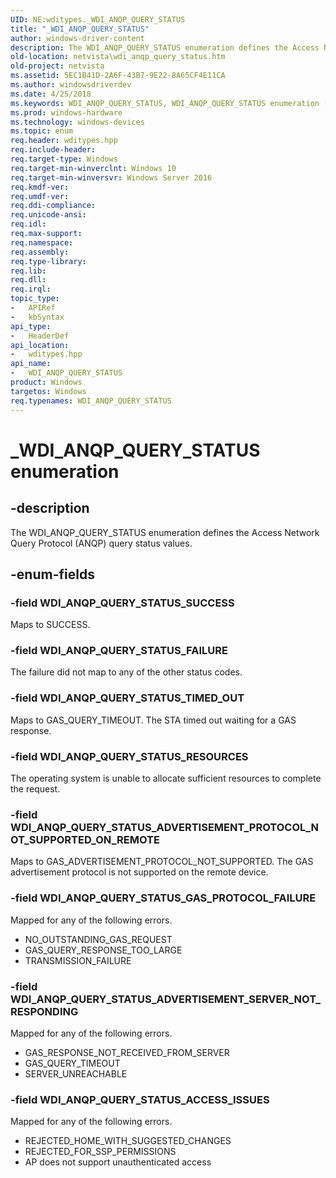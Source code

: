 ```yaml
---
UID: NE:wditypes._WDI_ANQP_QUERY_STATUS
title: "_WDI_ANQP_QUERY_STATUS"
author: windows-driver-content
description: The WDI_ANQP_QUERY_STATUS enumeration defines the Access Network Query Protocol (ANQP) query status values.
old-location: netvista\wdi_anqp_query_status.htm
old-project: netvista
ms.assetid: 5EC1B41D-2A6F-43B7-9E22-8A65CF4E11CA
ms.author: windowsdriverdev
ms.date: 4/25/2018
ms.keywords: WDI_ANQP_QUERY_STATUS, WDI_ANQP_QUERY_STATUS enumeration [Network Drivers Starting with Windows Vista], WDI_ANQP_QUERY_STATUS_ACCESS_ISSUES, WDI_ANQP_QUERY_STATUS_ADVERTISEMENT_PROTOCOL_NOT_SUPPORTED_ON_REMOTE, WDI_ANQP_QUERY_STATUS_ADVERTISEMENT_SERVER_NOT_RESPONDING, WDI_ANQP_QUERY_STATUS_FAILURE, WDI_ANQP_QUERY_STATUS_GAS_PROTOCOL_FAILURE, WDI_ANQP_QUERY_STATUS_RESOURCES, WDI_ANQP_QUERY_STATUS_SUCCESS, WDI_ANQP_QUERY_STATUS_TIMED_OUT, _WDI_ANQP_QUERY_STATUS, netvista.wdi_anqp_query_status, netvista.wifi_anqp_query_status, wditypes/WDI_ANQP_QUERY_STATUS, wditypes/WDI_ANQP_QUERY_STATUS_ACCESS_ISSUES, wditypes/WDI_ANQP_QUERY_STATUS_ADVERTISEMENT_PROTOCOL_NOT_SUPPORTED_ON_REMOTE, wditypes/WDI_ANQP_QUERY_STATUS_ADVERTISEMENT_SERVER_NOT_RESPONDING, wditypes/WDI_ANQP_QUERY_STATUS_FAILURE, wditypes/WDI_ANQP_QUERY_STATUS_GAS_PROTOCOL_FAILURE, wditypes/WDI_ANQP_QUERY_STATUS_RESOURCES, wditypes/WDI_ANQP_QUERY_STATUS_SUCCESS, wditypes/WDI_ANQP_QUERY_STATUS_TIMED_OUT
ms.prod: windows-hardware
ms.technology: windows-devices
ms.topic: enum
req.header: wditypes.hpp
req.include-header: 
req.target-type: Windows
req.target-min-winverclnt: Windows 10
req.target-min-winversvr: Windows Server 2016
req.kmdf-ver: 
req.umdf-ver: 
req.ddi-compliance: 
req.unicode-ansi: 
req.idl: 
req.max-support: 
req.namespace: 
req.assembly: 
req.type-library: 
req.lib: 
req.dll: 
req.irql: 
topic_type:
-	APIRef
-	kbSyntax
api_type:
-	HeaderDef
api_location:
-	wditypes.hpp
api_name:
-	WDI_ANQP_QUERY_STATUS
product: Windows
targetos: Windows
req.typenames: WDI_ANQP_QUERY_STATUS
---
```


# _WDI_ANQP_QUERY_STATUS enumeration


## -description


The WDI_ANQP_QUERY_STATUS enumeration defines the Access Network Query Protocol (ANQP) query status values.


## -enum-fields




### -field WDI_ANQP_QUERY_STATUS_SUCCESS

Maps to SUCCESS.


### -field WDI_ANQP_QUERY_STATUS_FAILURE

The failure did not map to any of the other status codes.


### -field WDI_ANQP_QUERY_STATUS_TIMED_OUT

  Maps to GAS_QUERY_TIMEOUT. The STA timed out waiting for a GAS response.


### -field WDI_ANQP_QUERY_STATUS_RESOURCES

The operating system is unable to allocate sufficient resources to complete the request.


### -field WDI_ANQP_QUERY_STATUS_ADVERTISEMENT_PROTOCOL_NOT_SUPPORTED_ON_REMOTE

Maps to GAS_ADVERTISEMENT_PROTOCOL_NOT_SUPPORTED. The GAS advertisement protocol is not supported on the remote device. 


### -field WDI_ANQP_QUERY_STATUS_GAS_PROTOCOL_FAILURE

Mapped for any of the following errors.

<ul>
<li>NO_OUTSTANDING_GAS_REQUEST</li>
<li>GAS_QUERY_RESPONSE_TOO_LARGE</li>
<li>TRANSMISSION_FAILURE</li>
</ul>

### -field WDI_ANQP_QUERY_STATUS_ADVERTISEMENT_SERVER_NOT_RESPONDING

Mapped for any of the following errors.

<ul>
<li>GAS_RESPONSE_NOT_RECEIVED_FROM_SERVER</li>
<li>GAS_QUERY_TIMEOUT</li>
<li>SERVER_UNREACHABLE</li>
</ul>

### -field WDI_ANQP_QUERY_STATUS_ACCESS_ISSUES

Mapped for any of the following errors.

<ul>
<li>REJECTED_HOME_WITH_SUGGESTED_CHANGES</li>
<li>REJECTED_FOR_SSP_PERMISSIONS</li>
<li>AP does not support unauthenticated access</li>
</ul>
